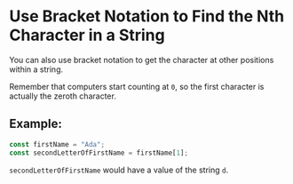 # Use Bracket Notation to Find the Nth Character in a String
You can also use bracket notation to get the character at other positions within a string.

Remember that computers start counting at ```0```, so the first character is actually the zeroth character.

## Example:
```javascript
const firstName = "Ada";
const secondLetterOfFirstName = firstName[1];
```
```secondLetterOfFirstName``` would have a value of the string ```d```.
